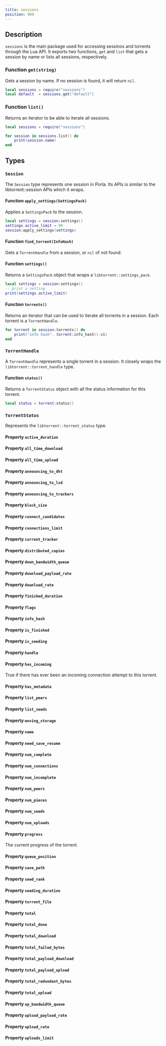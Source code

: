 ```yaml
---
title: sessions
position: 900
---
```


## Description

`sessions` is the main package used for accessing sessinos and torrents through
the Lua API. It exports two functions, `get` and `list` that gets a session by
name or lists all sessions, respectively.

### Function `get(string)`

Gets a session by name. If no session is found, it will return `nil`.

```lua
local sessions = require("sessions")
local default  = sessions.get("default")
```

### Function `list()`

Returns an iterator to be able to iterate all sessions.

```lua
local sessions = require("sessions")

for session in sessions.list() do
    print(session.name)
end
```

## Types

### `Session`

The `Session` type represents one session in Porla. Its APIs is similar to the
libtorrent::session APIs which it wraps.

#### Function `apply_settings(SettingsPack)`

Applies a `SettingsPack` to the session.

```lua
local settings = session:settings()
settings.active_limit = 99
session:apply_settings(settings)
```

#### Function `find_torrent(InfoHash)`

Gets a `TorrentHandle` from a session, or `nil` of not found.

#### Function `settings()`

Returns a `SettingsPack` object that wraps a `libtorrent::settings_pack`.

```lua
local settings = session:settings()
-- print a setting
print(settings.active_limit)
```

#### Function `torrents()`

Returns an iterator that can be used to iterate all torrents in a session. Each
torrent is a `TorrentHandle`.

```lua
for torrent in session:torrents() do
    print("info hash", torrent:info_hash().v1)
end
```

### `TorrentHandle`

A `TorrentHandle` represents a single torrent in a session. It closely wraps
the `libtorrent::torrent_handle` type.

#### Function `status()`

Returns a `TorrentStatus` object with all the status information for this torrent.

```lua
local status = torrent:status()
```

### `TorrentStatus`

Represents the `libtorrent::torrent_status` type.

#### Property `active_duration`

#### Property `all_time_download`

#### Property `all_time_upload`

#### Property `announcing_to_dht`

#### Property `announcing_to_lsd`

#### Property `announcing_to_trackers`

#### Property `block_size`

#### Property `connect_candidates`

#### Property `connections_limit`

#### Property `current_tracker`

#### Property `distributed_copies`

#### Property `down_bandwidth_queue`

#### Property `download_payload_rate`

#### Property `download_rate`

#### Property `finished_duration`

#### Property `flags`

#### Property `info_hash`

#### Property `is_finished`

#### Property `is_seeding`

#### Property `handle`

#### Property `has_incoming`

True if there has ever been an incoming connection attempt to this torrent.

#### Property `has_metadata`

#### Property `list_peers`

#### Property `list_seeds`

#### Property `moving_storage`

#### Property `name`

#### Property `need_save_resume`

#### Property `num_complete`

#### Property `num_connections`

#### Property `num_incomplete`

#### Property `num_peers`

#### Property `num_pieces`

#### Property `num_seeds`

#### Property `num_uploads`

#### Property `progress`

The current progress of the torrent.

#### Property `queue_position`

#### Property `save_path`

#### Property `seed_rank`

#### Property `seeding_duration`

#### Property `torrent_file`

#### Property `total`

#### Property `total_done`

#### Property `total_download`

#### Property `total_failed_bytes`

#### Property `total_payload_download`

#### Property `total_payload_upload`

#### Property `total_redundant_bytes`

#### Property `total_upload`

#### Property `up_bandwidth_queue`

#### Property `upload_payload_rate`

#### Property `upload_rate`

#### Property `uploads_limit`
